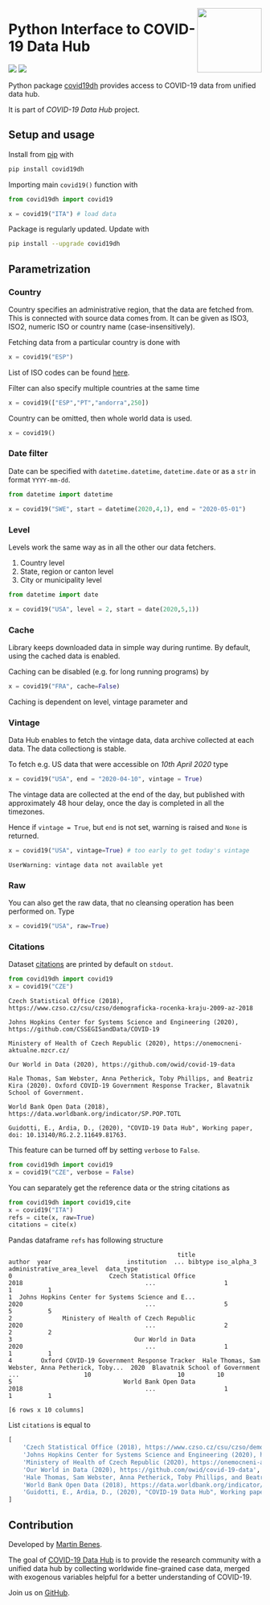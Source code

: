 <a href="https://covid19datahub.io"><img src="https://storage.covid19datahub.io/logo.svg" align="right" height="128"/></a>

# Python Interface to COVID-19 Data Hub

[![](https://img.shields.io/pypi/pyversions/covid19dh.svg)](https://pypi.org/pypi/covid19dh/) [![](https://img.shields.io/pypi/dm/covid19dh.svg)](https://pypi.org/pypi/covid19dh/)

Python package [covid19dh](https://covid19datahub.io/) provides access to COVID-19 data from unified data hub.

It is part of *COVID-19 Data Hub* project.

## Setup and usage

Install from [pip](https://pypi.org/project/covid19dh/) with

```python
pip install covid19dh
```

Importing main `covid19()` function with 

```python
from covid19dh import covid19

x = covid19("ITA") # load data
```

Package is regularly updated. Update with

```bash
pip install --upgrade covid19dh
```

## Parametrization

### Country

Country specifies an administrative region, that the data are fetched from.
This is connected with source data comes from. It can be given as
ISO3, ISO2, numeric ISO or country name (case-insensitively). 

Fetching data from a particular country is done with

```python
x = covid19("ESP")
```

List of ISO codes can be found [here](https://github.com/covid19datahub/COVID19/blob/master/inst/extdata/src.csv).

Filter can also specify multiple countries at the same time

```python
x = covid19(["ESP","PT","andorra",250])
```

Country can be omitted, then whole world data is used.

```python
x = covid19()
```

### Date filter

Date can be specified with `datetime.datetime`, `datetime.date`
or as a `str` in format `YYYY-mm-dd`.

```python
from datetime import datetime

x = covid19("SWE", start = datetime(2020,4,1), end = "2020-05-01")
```

### Level

Levels work the same way as in all the other our data fetchers.

1. Country level
2. State, region or canton level
3. City or municipality level

```python
from datetime import date

x = covid19("USA", level = 2, start = date(2020,5,1))
```

### Cache

Library keeps downloaded data in simple way during runtime. By default, using the cached data is enabled.

Caching can be disabled (e.g. for long running programs) by

```python
x = covid19("FRA", cache=False)
```

Caching is dependent on level, vintage parameter and 

### Vintage

Data Hub enables to fetch the vintage data, data archive collected at each data. The data collectiong is stable.

To fetch e.g. US data that were accessible on *10th April 2020* type

```python
x = covid19("USA", end = "2020-04-10", vintage = True)
```

The vintage data are collected at the end of the day, but published with approximately 48 hour delay,
once the day is completed in all the timezones.

Hence if `vintage = True`, but `end` is not set, warning is raised and `None` is returned.

```python
x = covid19("USA", vintage=True) # too early to get today's vintage
```

```
UserWarning: vintage data not available yet
```

### Raw

You can also get the raw data, that no cleansing operation has been performed on. Type

```python
x = covid19("USA", raw=True)
```

### Citations

Dataset [citations](https://github.com/covid19datahub/COVID19/blob/master/inst/extdata/src.csv) are printed by default on `stdout`.

``` python
from covid19dh import covid19
x = covid19("CZE") 
```

```
Czech Statistical Office (2018), https://www.czso.cz/csu/czso/demograficka-rocenka-kraju-2009-az-2018

Johns Hopkins Center for Systems Science and Engineering (2020), https://github.com/CSSEGISandData/COVID-19

Ministery of Health of Czech Republic (2020), https://onemocneni-aktualne.mzcr.cz/

Our World in Data (2020), https://github.com/owid/covid-19-data

Hale Thomas, Sam Webster, Anna Petherick, Toby Phillips, and Beatriz Kira (2020). Oxford COVID-19 Government Response Tracker, Blavatnik School of Government.

World Bank Open Data (2018), https://data.worldbank.org/indicator/SP.POP.TOTL

Guidotti, E., Ardia, D., (2020), "COVID-19 Data Hub", Working paper, doi: 10.13140/RG.2.2.11649.81763.
```

This feature can be turned off by setting `verbose` to `False`.

```python
from covid19dh import covid19
x = covid19("CZE", verbose = False) 
```

You can separately get the reference data or the string citations as

```python
from covid19dh import covid19,cite
x = covid19("ITA")
refs = cite(x, raw=True)
citations = cite(x)
```

Pandas dataframe `refs` has following structure

```
                                               title                                             author  year                     institution  ... bibtype iso_alpha_3 administrative_area_level  data_type
0                           Czech Statistical Office                                                     2018                                  ...                   1                         1          1
1  Johns Hopkins Center for Systems Science and E...                                                     2020                                  ...                   5                         5          5
2              Ministery of Health of Czech Republic                                                     2020                                  ...                   2                         2          2
3                                  Our World in Data                                                     2020                                  ...                   1                         1          1
4        Oxford COVID-19 Government Response Tracker  Hale Thomas, Sam Webster, Anna Petherick, Toby...  2020  Blavatnik School of Government  ...                  10                        10         10
5                               World Bank Open Data                                                     2018                                  ...                   1                         1          1

[6 rows x 10 columns]
```

List `citations` is equal to

```python
[
    'Czech Statistical Office (2018), https://www.czso.cz/csu/czso/demograficka-rocenka-kraju-2009-az-2018',
    'Johns Hopkins Center for Systems Science and Engineering (2020), https://github.com/CSSEGISandData/COVID-19',
    'Ministery of Health of Czech Republic (2020), https://onemocneni-aktualne.mzcr.cz/',
    'Our World in Data (2020), https://github.com/owid/covid-19-data',
    'Hale Thomas, Sam Webster, Anna Petherick, Toby Phillips, and Beatriz Kira (2020). Oxford COVID-19 Government Response Tracker, Blavatnik School of Government.',
    'World Bank Open Data (2018), https://data.worldbank.org/indicator/SP.POP.TOTL',
    'Guidotti, E., Ardia, D., (2020), "COVID-19 Data Hub", Working paper, doi: 10.13140/RG.2.2.11649.81763.'
]
```



## Contribution

Developed by [Martin Benes](https://github.com/martinbenes1996).

The goal of [COVID-19 Data Hub](https://covid19datahub.io/) is to provide the research community with a unified data hub by collecting worldwide fine-grained case data, merged with exogenous variables helpful for a better understanding of COVID-19.

Join us on [GitHub](https://github.com/covid19datahub/Python).



